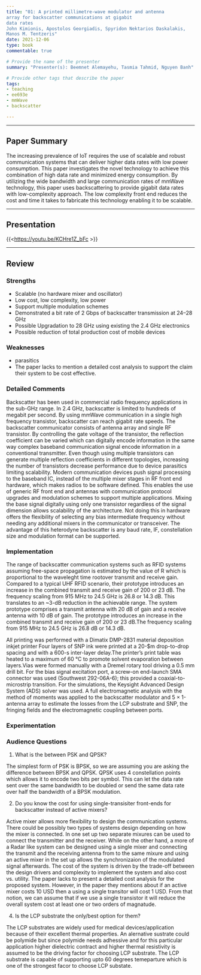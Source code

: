 ```yaml
---
title: "01: A printed millimetre-wave modulator and antenna 
array for backscatter communications at gigabit 
data rates
John Kimionis, Apostolos Georgiadis, Spyridon Nektarios Daskalakis, 
Manos M. Tentzeris"
date: 2021-12-06
type: book
commentable: true

# Provide the name of the presenter
summary: "Presenter(s): Beemnet Alemayehu, Tasmia Tahmid, Nguyen Banh"

# Provide other tags that describe the paper
tags:
- teaching
- ee693e
- mmWave
- backscatter

---
```


***
## Paper Summary
The increasing prevalence of IoT requires the use of scalable and robust communication systems that can deliver higher data rates with low power consumption. This paper investigates the novel technology to achieve this combination of high data rate and minimized energy consumption. By utilizing the wide bandwidth and large communication rates of mmWave technology, this paper uses backscattering to provide gigabit data rates with low-complexity approach. The low complexity front end reduces the cost and time it takes to fabricate this technology enabling it to be scalable.
***

## Presentation
{{<https://youtu.be/KCHre1Z_bFc >}}

***

## Review
### Strengths
- Scalable (no hardware mixer and oscillator)
- Low cost, low complexity, low power
- Support multiple modulation schemes
- Demonstrated a bit rate of 2 Gbps of backscatter transmission at 24–28 GHz
- Possible Upgradation to 28 GHz using existing the 2.4 GHz electronics
- Possible reduction of total production cost of mobile devices

### Weaknesses
- parasitics
- The paper lacks to mention a detailed cost analysis to support the claim their system to be cost effective. 


### Detailed Comments
Backscatter has been used in commercial radio frequency applications in the sub-GHz range. In 2.4 GHz, backscatter is limited to hundreds of megabit per second. By using mmWave communication in a single high frequency transistor, backscatter can reach gigabit rate speeds. The backscatter communicator consists of antenna array and single RF transistor.  By controlling the gate voltage of the transistor, the reflection coefficient can be varied which can digitally encode information in the same way complex baseband communication signal encode information in a conventional transmitter. Even though using multiple transistors can generate multiple reflection coefficients in different topologies, increasing the number of transistors decrease performance due to device parasitics limiting scalability. Modern communication devices push signal processing to the baseband IC, instead of the multiple mixer stages in RF front end hardware, which makes radios to be software defined. This enables the use of generic RF front end and antennas with communication protocol upgrades and modulation schemes to support multiple applications. Mixing the base signal digitally using only one transistor regardless of the signal dimension allows scalability of the architecture. Not doing this in hardware offers the flexibility of selecting any bias intermediate frequency without needing any additional mixers in the communicator or transceiver. The advantage of this heterodyne backscatter is any baud rate, IF, constellation size and modulation format can be supported.

### Implementation

The range of backscatter communication systems such as RFID systems assuming free-space propagation is estimated by the value of R which is proportional to the waveleght time rootover transmit and receive gain. Compared to a typical UHF RFID scenario, their prototype introduces an increase in the combined transmit and receive gain of 200 or 23 dB. The frequency scaling from 915 MHz to 24.5 GHz is 26.8 or 14.3 dB. This translates to an ~3-dB reduction in the achievable range. The system prototype comprises a transmit antenna with 20 dB of gain and a receive antenna with 10 dB of gain. The prototype introduces an increase in the combined transmit and receive gain of 200 or 23 dB.The frequency scaling from 915 MHz to 24.5 GHz is 26.8 dB or 14.3 dB.

All printing was performed with a Dimatix DMP-2831 material deposition inkjet printer Four layers of SNP ink were printed at a 20-$m drop-to-drop spacing and with a 600-s inter-layer delay.The printer’s print table was heated to a maximum of 60 °C to promote solvent evaporation between layers.Vias were formed manually with a Dremel rotary tool driving a 0.5 mm drill bit. For the bias signal excitation port, a screw-on end-launch SMA connector was used (Southwest 292-06A-6); this provided a coaxial-to-microstrip transition. For the simulations, the Keysight Advanced Design System (ADS) solver was used. A full electromagnetic analysis with the method of moments was applied to the backscatter modulator and 5 × 1-antenna array to estimate the losses from the LCP substrate and SNP, the fringing fields and the electromagnetic coupling between ports. 

### Experimentation


### Audience Questions
1.	What is the between PSK and QPSK? 

The simplest form of PSK is BPSK, so we are assuming you are asking the difference between BPSK and QPSK. QPSK uses 4 constellation points which allows it to encode two bits per symbol. This can let the data rate sent over the same bandwidth to be doubled or send the same data rate over half the bandwidth of a BPSK modulation. 

2.	Do you know the cost for using single-transisiter front-ends for backscatter instead of active mixers?

Active mixer allows more flexibility to design the communication systems. There could be possibly two types of systems design depending on how the mixer is connected. In one set up two separate mixures can be used to connect the transmitter and the receiver. While on the other hand, a more of a Radar like system can be designed using a single mixer and connecting the transmit and the receiving antenna from to the same mixure and using an active mixer in the set up allows the synchronizaion of the modulated signal afterwards. The cost of the system is driven by the trade-off between the design drivers and complexity to implement the system and also cost vs. utility. The paper lacks to present a detailed cost analysis for the proposed system. However, in the paper they mentions about if an active mixer costs 10 USD then a using a single transitor will cost 1 USD. From that notion, we can assume that if we use a single transistor it will reduce the overall system cost at least one or two orders of magnatude. 

4.	Is the LCP substrate the only/best option for them?

The LCP substrates are widely used for medical devices/application because of their excellent thermal properties. An alernative sustrate could be polymide but since polymide needs adhessive and for this particular application higher dielectric contract and higher thermal resistivity is assumed to be the driving factor for choosing LCP substrate. The LCP substrate is capable of supporting upto 60 degrees temeparture which is one of the strongest facor to choose LCP substate.   
